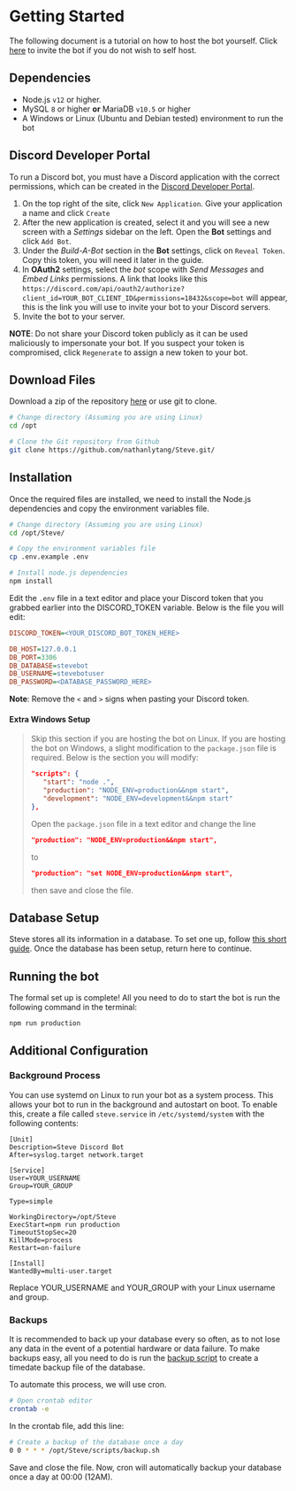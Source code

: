 # Getting Started

The following document is a tutorial on how to host the bot yourself.  Click [here](https://discord.com/oauth2/authorize?client_id=773117222380896276&permissions=18432&scope=bot) to invite the bot if you do not wish to self host.

## Dependencies
* Node.js `v12` or higher.
* MySQL `8` or higher **or** MariaDB `v10.5` or higher
* A Windows or Linux (Ubuntu and Debian tested) environment to run the bot

## Discord Developer Portal
To run a Discord bot, you must have a Discord application with the correct permissions, which can be created in the [Discord Developer Portal](https://discord.com/developers/applications).
1. On the top right of the site, click `New Application`.  Give your application a name and click `Create`
2. After the new application is created, select it and you will see a new screen with a *Settings* sidebar on the left. Open the **Bot** settings and click `Add Bot`.
3. Under the *Build-A-Bot* section in the **Bot** settings, click on `Reveal Token`.  Copy this token, you will need it later in the guide.
4. In **OAuth2** settings, select the *bot* scope with *Send Messages* and *Embed Links* permissions. A link that looks like this `https://discord.com/api/oauth2/authorize?client_id=YOUR_BOT_CLIENT_ID&permissions=18432&scope=bot` will appear, this is the link you will use to invite your bot to your Discord servers.
5. Invite the bot to your server.

**NOTE**: Do not share your Discord token publicly as it can be used maliciously to impersonate your bot.  If you suspect your token is compromised, click `Regenerate` to assign a new token to your bot.

## Download Files
Download a zip of the repository [here](https://github.com/nathanlytang/Steve/archive/master.zip) or use git to clone.
```bash
# Change directory (Assuming you are using Linux)
cd /opt

# Clone the Git repository from Github
git clone https://github.com/nathanlytang/Steve.git/
```

## Installation
Once the required files are installed, we need to install the Node.js dependencies and copy the environment variables file.
```bash
# Change directory (Assuming you are using Linux)
cd /opt/Steve/

# Copy the environment variables file
cp .env.example .env

# Install node.js dependencies
npm install
```

Edit the `.env` file in a text editor and place your Discord token that you grabbed earlier into the DISCORD_TOKEN variable.  Below is the file you will edit:
```ini
DISCORD_TOKEN=<YOUR_DISCORD_BOT_TOKEN_HERE>

DB_HOST=127.0.0.1
DB_PORT=3306
DB_DATABASE=stevebot
DB_USERNAME=stevebotuser
DB_PASSWORD=<DATABASE_PASSWORD_HERE>
```
**Note**: Remove the `<` and `>` signs when pasting your Discord token.


#### Extra Windows Setup
>Skip this section if you are hosting the bot on Linux.  If you are hosting the bot on Windows, a slight modification to the `package.json` file is required.  Below is the section you will modify:
>```json
>"scripts": {
>    "start": "node .",
>    "production": "NODE_ENV=production&&npm start",
>    "development": "NODE_ENV=development&&npm start"
>},
>```
>Open the `package.json` file in a text editor and change the line
>```json
>"production": "NODE_ENV=production&&npm start",
>```
>to 
>```json
>"production": "set NODE_ENV=production&&npm start",
>```
>then save and close the file.

## Database Setup
Steve stores all its information in a database. To set one up, follow [this short guide](db_setup.md).  Once the database has been setup, return here to continue.

## Running the bot
The formal set up is complete!  All you need to do to start the bot is run the following command in the terminal:
```
npm run production
```

## Additional Configuration

### Background Process
You can use systemd on Linux to run your bot as a system process.  This allows your bot to run in the background and autostart on boot.  To enable this, create a file called `steve.service` in `/etc/systemd/system` with the following contents:
```
[Unit]
Description=Steve Discord Bot
After=syslog.target network.target

[Service]
User=YOUR_USERNAME
Group=YOUR_GROUP

Type=simple

WorkingDirectory=/opt/Steve
ExecStart=npm run production
TimeoutStopSec=20
KillMode=process
Restart=on-failure

[Install]
WantedBy=multi-user.target
```
Replace YOUR_USERNAME and YOUR_GROUP with your Linux username and group.

### Backups
It is recommended to back up your database every so often, as to not lose any data in the event of a potential hardware or data failure.  To make backups easy, all you need to do is run the [backup script](../../scripts/backup.sh) to create a timedate backup file of the database.

To automate this process, we will use cron.

```bash
# Open crontab editor
crontab -e
```

In the crontab file, add this line:
```bash
# Create a backup of the database once a day
0 0 * * * /opt/Steve/scripts/backup.sh
```
Save and close the file.  Now, cron will automatically backup your database once a day at 00:00 (12AM).
